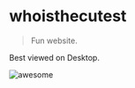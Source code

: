# whoisthecutest
> Fun website.

Best viewed on Desktop.

![awesome](https://user-images.githubusercontent.com/10361542/45251420-ac795100-b2fa-11e8-9b3e-a5daae6ae74b.GIF)
